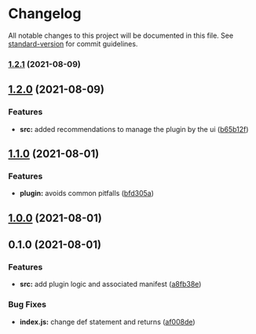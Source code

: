# Changelog

All notable changes to this project will be documented in this file. See [standard-version](https://github.com/conventional-changelog/standard-version) for commit guidelines.

### [1.2.1](https://github.com/ARKHN3B/netlify-plugin-use-env-in-runtime/compare/v1.2.0...v1.2.1) (2021-08-09)

## [1.2.0](https://github.com/ARKHN3B/netlify-plugin-use-env-in-runtime/compare/v1.1.0...v1.2.0) (2021-08-09)


### Features

* **src:** added recommendations to manage the plugin by the ui ([b65b12f](https://github.com/ARKHN3B/netlify-plugin-use-env-in-runtime/commit/b65b12f8d2f8b3f47a877375c9b43134ba8c4fe8))

## [1.1.0](https://github.com/ARKHN3B/netlify-plugin-use-env-in-runtime/compare/v1.0.0...v1.1.0) (2021-08-01)


### Features

* **plugin:** avoids common pitfalls ([bfd305a](https://github.com/ARKHN3B/netlify-plugin-use-env-in-runtime/commit/bfd305ab6ff1cf6e27357de6bab83408e1d2005e))

## [1.0.0](https://github.com/ARKHN3B/netlify-plugin-use-env-in-runtime/compare/v0.1.0...v1.0.0) (2021-08-01)

## 0.1.0 (2021-08-01)


### Features

* **src:** add plugin logic and associated manifest ([a8fb38e](https://github.com/ARKHN3B/netlify-plugin-use-env-in-runtime/commit/a8fb38e4b5a7a22e7f00c19ae6f8a772a8e5b923))


### Bug Fixes

* **index.js:** change def statement and returns ([af008de](https://github.com/ARKHN3B/netlify-plugin-use-env-in-runtime/commit/af008dea33b5d489e04e36ff10945996033b5aa7))
